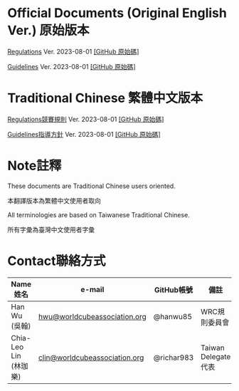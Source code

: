 # Official Documents (Original English Ver.) 原始版本

[Regulations](https://www.worldcubeassociation.org/regulations/)
Ver. 2023-08-01 [[GitHub 原始碼]](https://github.com/thewca/wca-regulations/blob/official/wca-regulations.md)

[Guidelines](https://www.worldcubeassociation.org/regulations/guidelines.html)
Ver. 2023-08-01 [[GitHub 原始碼]](https://github.com/thewca/wca-regulations/blob/official/wca-guidelines.md)

# Traditional Chinese 繁體中文版本

[Regulations競賽規則](https://www.worldcubeassociation.org/regulations/translations/chinese-traditional/)
Ver. 2023-08-01 [[GitHub 原始碼]](https://github.com/thewca/wca-regulations-translations/blob/master/chinese-traditional/wca-regulations.md)

[Guidelines指導方針](https://www.worldcubeassociation.org/regulations/translations/chinese-traditional/guidelines.html)
Ver. 2023-08-01 [[GitHub 原始碼]](https://github.com/thewca/wca-regulations-translations/blob/master/chinese-traditional/wca-guidelines.md)

# Note註釋
These documents are Traditional Chinese users oriented.

本翻譯版本為繁體中文使用者取向

All terminologies are based on Taiwanese Traditional Chinese.

所有字彙為臺灣中文使用者字彙

# Contact聯絡方式
|Name姓名|e-mail|GitHub帳號|備註|
|-|-|-|-|
|Han Wu (吳翰) |hwu@worldcubeassociation.org|@hanwu85|WRC規則委員會|
|Chia-Leo Lin (林珈樂)|clin@worldcubeassociation.org|@richar983|Taiwan Delegate代表|
